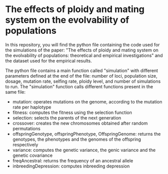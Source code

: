 # The effects of ploidy and mating system on the evolvability of populations

In this repository, you will find the python file containing the code used for the simulations of the paper: "The effects of ploidy and mating system on the evolvability of populations: theoretical and empirical investigations" and the dataset used for the empirical results.

The python file contains a main function called "simulation" with different parameters defined at the end of the file: number of loci, population size, dosage, mutation rate, selfing rate, ploidy level, and number of simulations to run.
The "simulation" function calls different functions present in the same file:
- mutation: operates mutations on the genome, according to the mutation rate per haplotype
- fitness: computes the fitness using the selection function
- selection: selects the parents of the next generation
- crossover: creates the new chromosomes obtained after random permutations
- offspringGenotype, offspringPhenotype, OffspringGenome: returns the genotypes, the phenotypes and the genomes of the offspring respectively
- variance: computes the genetic variance, the genic variance and the genetic covariance
- freqAncestral: returns the frequency of an ancestral allele
- inbreedingDepression: computes inbreeding depression

